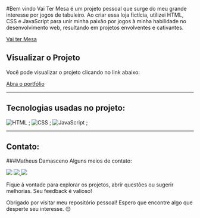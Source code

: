 #Bem vindo
Vai Ter Mesa é um projeto pessoal que surge do meu grande interesse por jogos de tabuleiro. Ao criar essa loja fictícia, utilizei HTML, CSS e JavaScript para unir minha paixão por jogos à minha habilidade no desenvolvimento web, resultando em projetos envolventes e cativantes.


<div alinhar="centro">

[Vai ter Mesa](https://github.com/MatheusADamasceno/VaiterMesa/blob/main/vai%20ter%20mesa.png?raw=true)

</div>


## Visualizar o Projeto
Você pode visualizar o projeto clicando no link abaixo:

[Abra o portfólio]( https://vaitermesa.netlify.app )


---
<div id="tecnologias-utilizadas">

## Tecnologias usadas no projeto:
![HTML]( https://img.shields.io/badge/HTML5-E34F26?style=for-the-badge&logo=html5&logoColor=white)  ;
![CSS]( https://img.shields.io/badge/CSS-239120?&style=for-the-badge&logo=css3&logoColor=white)  ;
![JavaScript]( https://img.shields.io/badge/JavaScript-F7DF1E?style=for-the-badge&logo=javascript&logoColor=black)  ;
</div>
<div alinhar="direita">


</div>

---
<div id="contato">

## Contato:
###Matheus Damasceno
Alguns meios de contato:
<div><a href=" https://wa.me/5562992060399 " target="_blank">
 <img src=" https://img.shields.io/badge/WhatsApp-25D366?style=for-the-badge&logo= whatsapp&logoColor=branco "target="_blank"></a>
<a href = "mailto:matheusalvesdamascenotwd@gmail.com"><img src=" https://img.shields.io/badge/Gmail-D14836?style=for-the-badge&logo=gmail&logoColor=white " target=" _em branco"></a><a href=" www.linkedin.com/in/matheusalvesdamasceno " target="_blank">
 <img src=" https://img.shields.io/badge/-LinkedIn-%230077B5?style=for-the- badge&logo=linkedin&logoColor=white " target="_blank"></a>   
</div>
</div>



Fique à vontade para explorar os projetos, abrir questões ou sugerir melhorias. Seu feedback é valioso!

Obrigado por visitar meu repositório pessoal! Espero que encontre algo que desperte seu interesse. 😊
